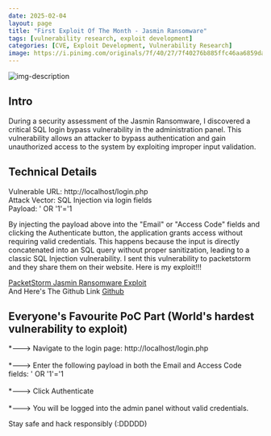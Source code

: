 ```yaml
---
date: 2025-02-04
layout: page
title: "First Exploit Of The Month - Jasmin Ransomware"
tags: [vulnerability research, exploit development]
categories: [CVE, Exploit Development, Vulnerability Research]
image: https://i.pinimg.com/originals/7f/40/27/7f40276b885ffc46aa6859daefea64e4.gif
---
```

![img-description](https://i.pinimg.com/originals/7f/40/27/7f40276b885ffc46aa6859daefea64e4.gif)

<h2>Intro</h2>
During a security assessment of the Jasmin Ransomware, I discovered a critical SQL login bypass vulnerability in the administration panel. This vulnerability allows an attacker to bypass authentication and gain unauthorized access to the system by exploiting improper input validation.

<h2>Technical Details</h2>
Vulnerable URL: http://localhost/login.php
<br>
Attack Vector: SQL Injection via login fields
<br>
Payload: ' OR '1'='1

By injecting the payload above into the "Email" or "Access Code" fields and clicking the Authenticate button, the application grants access without requiring valid credentials. This happens because the input is directly concatenated into an SQL query without proper sanitization, leading to a classic SQL Injection vulnerability. I sent this vulnerability to packetstorm and they share them on their website. Here is my exploit!!!

[PacketStorm Jasmin Ransomware Exploit](https://packetstorm.news/files/id/189575)
<br>
And Here's The Github Link
[Github](https://github.com/enisecur1ty/Jasmin-Ransomware-SQL-Login-Bypass)
<br>
<h2>Everyone's Favourite PoC Part (World's hardest vulnerability to exploit)</h2>

*--->  Navigate to the login page: http://localhost/login.php
<br>
<br>
*---> Enter the following payload in both the Email and Access Code fields:
' OR '1'='1
<br>
<br>
*---> Click Authenticate
<br>
<br>
*---> You will be logged into the admin panel without valid credentials.


Stay safe and hack responsibly (:DDDDD)

